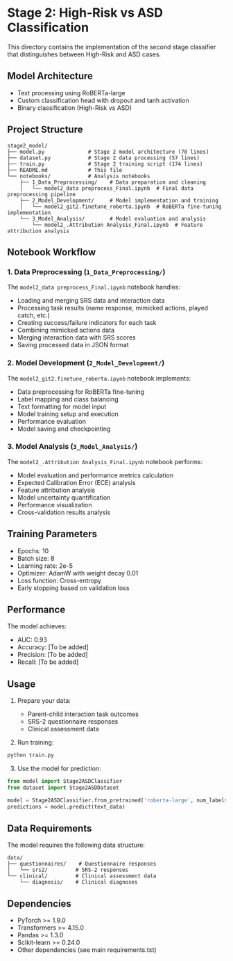 # Stage 2: High-Risk vs ASD Classification

This directory contains the implementation of the second stage classifier that distinguishes between High-Risk and ASD cases.

## Model Architecture

- Text processing using RoBERTa-large
- Custom classification head with dropout and tanh activation
- Binary classification (High-Risk vs ASD)

## Project Structure

```
stage2_model/
├── model.py              # Stage 2 model architecture (78 lines)
├── dataset.py            # Stage 2 data processing (57 lines)
├── train.py              # Stage 2 training script (174 lines)
├── README.md             # This file
└── notebooks/            # Analysis notebooks
    ├── 1_Data_Preprocessing/    # Data preparation and cleaning
    │   └── model2_data preprocess_Final.ipynb  # Final data preprocessing pipeline
    ├── 2_Model_Development/     # Model implementation and training
    │   └── model2_git2.finetune_roberta.ipynb  # RoBERTa fine-tuning implementation
    └── 3_Model_Analysis/        # Model evaluation and analysis
        └── model2_.Attribution Analysis_Final.ipynb  # Feature attribution analysis
```

## Notebook Workflow

### 1. Data Preprocessing (`1_Data_Preprocessing/`)
The `model2_data preprocess_Final.ipynb` notebook handles:
- Loading and merging SRS data and interaction data
- Processing task results (name response, mimicked actions, played catch, etc.)
- Creating success/failure indicators for each task
- Combining mimicked actions data
- Merging interaction data with SRS scores
- Saving processed data in JSON format

### 2. Model Development (`2_Model_Development/`)
The `model2_git2.finetune_roberta.ipynb` notebook implements:
- Data preprocessing for RoBERTa fine-tuning
- Label mapping and class balancing
- Text formatting for model input
- Model training setup and execution
- Performance evaluation
- Model saving and checkpointing

### 3. Model Analysis (`3_Model_Analysis/`)
The `model2_.Attribution Analysis_Final.ipynb` notebook performs:
- Model evaluation and performance metrics calculation
- Expected Calibration Error (ECE) analysis
- Feature attribution analysis
- Model uncertainty quantification
- Performance visualization
- Cross-validation results analysis

## Training Parameters

- Epochs: 10
- Batch size: 8
- Learning rate: 2e-5
- Optimizer: AdamW with weight decay 0.01
- Loss function: Cross-entropy
- Early stopping based on validation loss

## Performance

The model achieves:
- AUC: 0.93
- Accuracy: [To be added]
- Precision: [To be added]
- Recall: [To be added]

## Usage

1. Prepare your data:
   - Parent-child interaction task outcomes
   - SRS-2 questionnaire responses
   - Clinical assessment data

2. Run training:
```bash
python train.py
```

3. Use the model for prediction:
```python
from model import Stage2ASDClassifier
from dataset import Stage2ASDDataset

model = Stage2ASDClassifier.from_pretrained('roberta-large', num_labels=2)
predictions = model.predict(text_data)
```

## Data Requirements

The model requires the following data structure:
```
data/
├── questionnaires/    # Questionnaire responses
│   └── srs2/         # SRS-2 responses
└── clinical/         # Clinical assessment data
    └── diagnosis/    # Clinical diagnoses
```

## Dependencies

- PyTorch >= 1.9.0
- Transformers >= 4.15.0
- Pandas >= 1.3.0
- Scikit-learn >= 0.24.0
- Other dependencies (see main requirements.txt) 